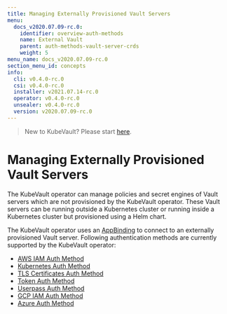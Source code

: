 ```yaml
---
title: Managing Externally Provisioned Vault Servers
menu:
  docs_v2020.07.09-rc.0:
    identifier: overview-auth-methods
    name: External Vault
    parent: auth-methods-vault-server-crds
    weight: 5
menu_name: docs_v2020.07.09-rc.0
section_menu_id: concepts
info:
  cli: v0.4.0-rc.0
  csi: v0.4.0-rc.0
  installer: v2021.07.14-rc.0
  operator: v0.4.0-rc.0
  unsealer: v0.4.0-rc.0
  version: v2020.07.09-rc.0
---
```


> New to KubeVault? Please start [here](/docs/v2020.07.09-rc.0/concepts/README).

# Managing Externally Provisioned Vault Servers

The KubeVault operator can manage policies and secret engines of Vault servers which are not provisioned by the KubeVault operator. These Vault servers can be running outside a Kubernetes cluster or running inside a Kubernetes cluster but provisioned using a Helm chart.

The KubeVault operator uses an [AppBinding](/docs/v2020.07.09-rc.0/concepts/vault-server-crds/auth-methods/appbinding) to connect to an externally provisioned Vault server. Following authentication methods are currently supported by the KubeVault operator:

- [AWS IAM Auth Method](/docs/v2020.07.09-rc.0/concepts/vault-server-crds/auth-methods/aws-iam)
- [Kubernetes Auth Method](/docs/v2020.07.09-rc.0/concepts/vault-server-crds/auth-methods/kubernetes)
- [TLS Certificates Auth Method](/docs/v2020.07.09-rc.0/concepts/vault-server-crds/auth-methods/tls)
- [Token Auth Method](/docs/v2020.07.09-rc.0/concepts/vault-server-crds/auth-methods/token)
- [Userpass Auth Method](/docs/v2020.07.09-rc.0/concepts/vault-server-crds/auth-methods/userpass)
- [GCP IAM Auth Method](/docs/v2020.07.09-rc.0/concepts/vault-server-crds/auth-methods/gcp-iam)
- [Azure Auth Method](/docs/v2020.07.09-rc.0/concepts/vault-server-crds/auth-methods/azure)
